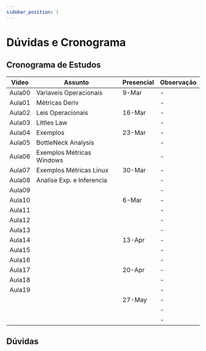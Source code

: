 ```yaml
---
sidebar_position: 1
---
```


# Dúvidas e Cronograma

## Cronograma de Estudos

| Video              | Assunto                        | Presencial                     | Observação          |
|--------------------|--------------------------------|--------------------------------|---------------------|
| Aula00             | Variaveis Operacionais         | 9-Mar                          | -                   |
| Aula01             | Métricas Deriv                 |                                | -                   |
| Aula02             | Leis Operacionais              | 16-Mar                         | -                   |
| Aula03             | Littles Law                    |                                | -                   |
| Aula04             | Exemplos                       | 23-Mar                         | -                   |
| Aula05             | BottleNeck Analysis            |                                | -                   |
| Aula06             | Exemplos Métricas Windows      |                                | -                   |
| Aula07             | Exemplos Métricas Linux        | 30-Mar                         | -                   |
| Aula08             | Analise Exp. e Inferencia      |                                | -                   |
| Aula09             |                                |                                | -                   |
| Aula10             |                                | 6-Mar                          | -                   |
| Aula11             |                                |                                | -                   |
| Aula12             |                                |                                | -                   |
| Aula13             |                                |                                | -                   |
| Aula14             |                                | 13-Apr                         | -                   |
| Aula15             |                                |                                | -                   |
| Aula16             |                                |                                | -                   |
| Aula17             |                                | 20-Apr                         | -                   |
| Aula18             |                                |                                | -                   |
| Aula19             |                                |                                | -                   |
|                    |                                | 27-May                         | -                   |
|                    |                                |                                | -                   |
|                    |                                |                                | -                   |



## Dúvidas
